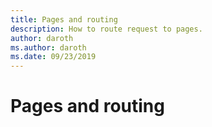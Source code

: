 ```yaml
---
title: Pages and routing
description: How to route request to pages.
author: daroth
ms.author: daroth
ms.date: 09/23/2019
---
```


# Pages and routing